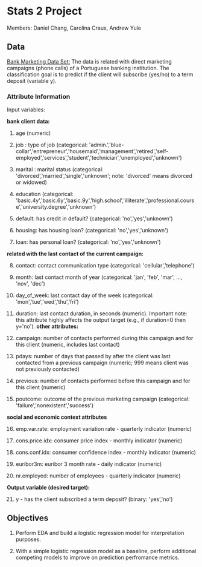 # Stats 2 Project 

Members: Daniel Chang, Carolina Craus, Andrew Yule

## Data 

[Bank Marketing Data Set:](https://archive.ics.uci.edu/ml/datasets/Bank+Marketing) 
The data is related with direct marketing campaigns (phone calls) of a Portuguese banking institution. The classification goal is to predict if the client will subscribe (yes/no) to a term deposit (variable y). 

### Attribute Information 

Input variables:

**bank client data:**

1. age (numeric)

2. job : type of job (categorical: 'admin.','blue-collar','entrepreneur','housemaid','management','retired','self-employed','services','student','technician','unemployed','unknown')

3.  marital : marital status (categorical: 'divorced','married','single','unknown'; note: 'divorced' means divorced or widowed)

4. education (categorical: 'basic.4y','basic.6y','basic.9y','high.school','illiterate','professional.course','university.degree','unknown')

5. default: has credit in default? (categorical: 'no','yes','unknown')

6. housing: has housing loan? (categorical: 'no','yes','unknown')

7. loan: has personal loan? (categorical: 'no','yes','unknown')

**related with the last contact of the current campaign:**

8. contact: contact communication type (categorical: 'cellular','telephone')

9. month: last contact month of year (categorical: 'jan', 'feb', 'mar', ..., 'nov', 'dec')

10. day_of_week: last contact day of the week (categorical: 'mon','tue','wed','thu','fri')

11. duration: last contact duration, in seconds (numeric). Important note: this attribute highly affects the output target (e.g., if duration=0 then y='no'). 
**other attributes:**

12. campaign: number of contacts performed during this campaign and for this client (numeric, includes last contact)

13. pdays: number of days that passed by after the client was last contacted from a previous campaign (numeric; 999 means client was not previously contacted)

14. previous: number of contacts performed before this campaign and for this client (numeric)

15. poutcome: outcome of the previous marketing campaign (categorical: 'failure','nonexistent','success')

**social and economic context attributes**

16. emp.var.rate: employment variation rate - quarterly indicator (numeric)

17. cons.price.idx: consumer price index - monthly indicator (numeric)

18. cons.conf.idx: consumer confidence index - monthly indicator (numeric)

19. euribor3m: euribor 3 month rate - daily indicator (numeric)

20. nr.employed: number of employees - quarterly indicator (numeric)

**Output variable (desired target):**

21. y - has the client subscribed a term deposit? (binary: 'yes','no')

## Objectives 

1. Perform EDA and build a logistic regression model for interpretation purposes. 

2. With a simple logistic regression model as a baseline, perform additional competing models to improve on prediction perfromance metrics. 
